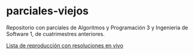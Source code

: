 # parciales-viejos

Repositorio con parciales de Algoritmos y Programación 3 y Ingenieria de Software 1, de cuatrimestres anteriores.

[Lista de reproducción con resoluciones en vivo](https://www.youtube.com/playlist?list=PLX7BIRwCcTrnESpB1___9dPi1O3bUuGan)
